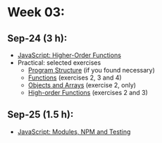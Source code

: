 # Week 03:

## Sep-24 (3 h):
- [JavaScript: Higher-Order Functions](https://github.com/isel-leic-ipw/2526i-IPW-LEIC34D/wiki/06-JS-Higher-Order-Functions)
- Practical: selected exercises
    - [Program Structure](https://github.com/isel-leic-ipw/2526i-IPW-LEIC34D/wiki/03-JS-Structures#exercises) (if you found necessary) 
    - [Functions](https://github.com/isel-leic-ipw/2526i-IPW-LEIC34D/wiki/04-JS-Functions#exercises) (exercises 2, 3 and 4)
    - [Objects and Arrays](https://github.com/isel-leic-ipw/2526i-IPW-LEIC34D/wiki/05-JS-Objects-and-Arrays#exercises) (exercise 2, only)
    - [High-order Functions](https://github.com/isel-leic-ipw/2526i-IPW-LEIC34D/wiki/06-JS-Higher-Order-Functions#exercises) (exercises 2 and 3)

## Sep-25 (1.5 h):
- [JavaScript: Modules, NPM and Testing](https://github.com/isel-leic-ipw/2526i-IPW-LEIC34D/wiki/07-JS-Modules-NPM-Mocha)